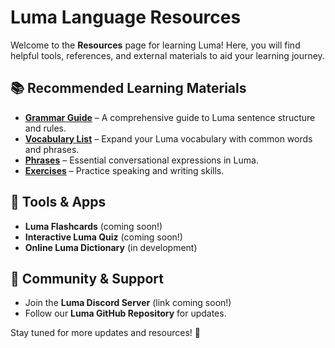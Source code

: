 # Luma Language Resources

Welcome to the **Resources** page for learning Luma! Here, you will find helpful tools, references, and external materials to aid your learning journey.

## 📚 Recommended Learning Materials
- **[Grammar Guide](Grammar.md)** – A comprehensive guide to Luma sentence structure and rules.
- **[Vocabulary List](Vocabulary.md)** – Expand your Luma vocabulary with common words and phrases.
- **[Phrases](Phrases.md)** – Essential conversational expressions in Luma.
- **[Exercises](Exercises.md)** – Practice speaking and writing skills.

## 🔧 Tools & Apps
- **Luma Flashcards** (coming soon!)
- **Interactive Luma Quiz** (coming soon!)
- **Online Luma Dictionary** (in development)

## 📢 Community & Support
- Join the **Luma Discord Server** (link coming soon!)
- Follow our **Luma GitHub Repository** for updates.

Stay tuned for more updates and resources! 🚀
